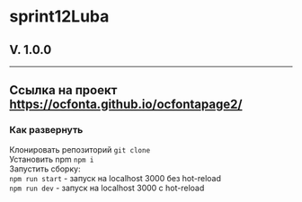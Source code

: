 # sprint12Luba
## V. 1.0.0
---
Ссылка на проект <https://ocfonta.github.io/ocfontapage2/>
---
### Как развернуть

Клонировать репозиторий `git clone`  <br/>
Установить npm `npm i`  <br/>
Запустить сборку:  <br/>
`npm run start` - запуск на localhost 3000 без hot-reload<br/>
`npm run dev` - запуск на localhost 3000 c hot-reload <br/>
